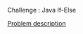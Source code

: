 Challenge : Java If-Else

<a href="https://www.hackerrank.com/challenges/java-if-else/problem"> Problem description</a>
